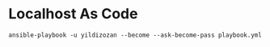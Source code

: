 # Localhost As Code

```shell
ansible-playbook -u yildizozan --become --ask-become-pass playbook.yml
```